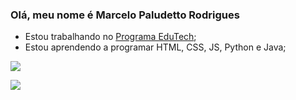 ### Olá, meu nome é Marcelo Paludetto Rodrigues

- Estou trabalhando no [Programa EduTech](https://www.educacao.pr.gov.br/programacao); 
- Estou aprendendo a programar HTML, CSS, JS, Python e Java; 

![](https://komarev.com/ghpvc/?username=marcelopaludetto&style=flat-square)

<a href="mailto:marcelo.paludetto@alura.com.br" target="_blank"><img src="https://img.shields.io/badge/Gmail-D14836?style=for-the-badge&logo=gmail&logoColor=white" target="_blank"/></a>

<!--
**marcelopaludetto/marceloPaludetto** is a ✨ _special_ ✨ repository because its `README.md` (this file) appears on your GitHub profile.

Here are some ideas to get you started:

- 🔭 I’m currently working on ...
- 🌱 I’m currently learning ...
- 👯 I’m looking to collaborate on ...
- 🤔 I’m looking for help with ...
- 💬 Ask me about ...
- 📫 How to reach me: ...
- 😄 Pronouns: ...
- ⚡ Fun fact: ...

# Seção 1 
## Sub seção 1
_Editando o perfil_ 

## Sub seção 2
**Editando o perfil** 

```
<html>
<h1> Editando perfil </h1>
</html>
```

## Tabelas

|Número|Tabela|
|-----|-----|
|1|Edição|
|2|Do|
|3|Perfil|

Site para acessar a ![](https://github-readme-stats.vercel.app/api?username=marcelopaludetto)  
<a href="mailto:marcelo.paludetto@alura.com.br" target="_blank"><img src="https://img.shields.io/badge/Gmail-D14836?style=for-the-badge&logo=gmail&logoColor=white" target="_blank"/></a>
-->
